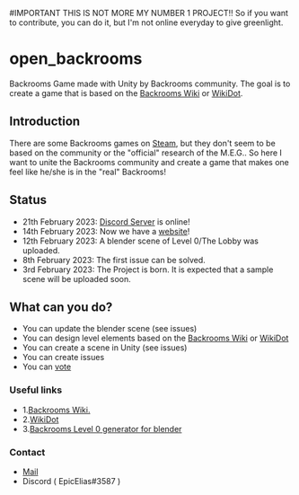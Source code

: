 #IMPORTANT 
THIS IS NOT MORE MY NUMBER 1 PROJECT!! So if you want to contribute, you can do it, but I'm not online everyday to give greenlight. 


# open_backrooms
Backrooms Game made with Unity by Backrooms community. The goal is to create a game that is based on the [Backrooms Wiki](https://backrooms.fandom.com/wiki/Backrooms_Wiki) or [WikiDot](http://backrooms-wiki.wikidot.com/). 

## Introduction
There are some Backrooms games on [Steam](https://store.steampowered.com/search/?term=Backrooms), but they don't seem to be based on the community or the "official" research of the M.E.G.. So here I want to unite the Backrooms community and create a game that makes one feel like he/she is in the "real" Backrooms! 

## Status
- 21th February 2023: [Discord Server](https://discord.gg/FTFJf92p8Z ) is online! 
- 14th February 2023: Now we have a [website](https://openbackrooms.wordpress.com)! 
- 12th February 2023: A blender scene of Level 0/The Lobby was uploaded.
- 8th February 2023: The first issue can be solved.
- 3rd February 2023: The Project is born. It is expected that a sample scene will be uploaded soon. 

## What can you do? 
- You can update the blender scene (see issues)
- You can design level elements based on the [Backrooms Wiki](https://backrooms.fandom.com/wiki/Backrooms_Wiki) or [WikiDot](http://backrooms-wiki.wikidot.com/) 
- You can create a scene in Unity (see issues)
- You can create issues
- You can [vote](https://github.com/encryptiongs/open_backrooms/discussions/categories/polls) 

### Useful links 
- 1.[Backrooms Wiki.](https://backrooms.fandom.com/wiki/Backrooms_Wiki)
- 2.[WikiDot](http://backrooms-wiki.wikidot.com/) 
- 3.[Backrooms Level 0 generator for blender](https://github.com/AlbertDaYoungYT/TheBackroomsMapGenerator) 

### Contact
* [Mail](mailto:epfl.business@proton.me)
* Discord ( EpicElias#3587 ) 
